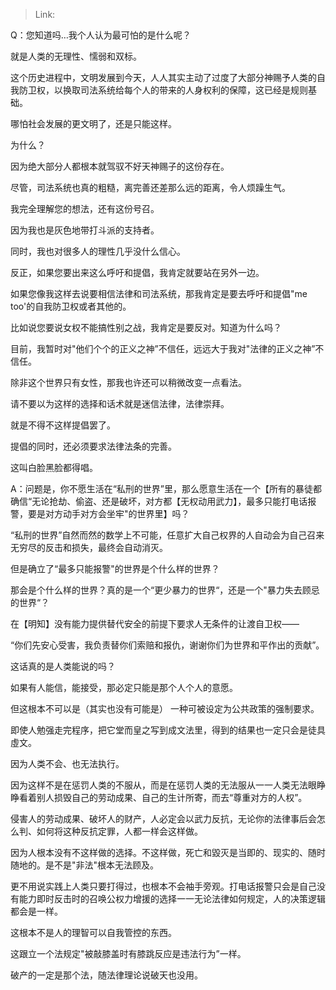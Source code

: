 > Link: 

Q：您知道吗…我个人认为最可怕的是什么呢？

就是人类的无理性、懦弱和双标。

这个历史进程中，文明发展到今天，人人其实主动了过度了大部分神赐予人类的自我防卫权，以换取司法系统给每个人的带来的人身权利的保障，这已经是规则基础。

哪怕社会发展的更文明了，还是只能这样。

为什么？

因为绝大部分人都根本就驾驭不好天神赐子的这份存在。

尽管，司法系统也真的粗糙，离完善还差那么远的距离，令人烦躁生气。

我完全理解您的想法，还有这份号召。

因为我也是灰色地带打斗派的支持者。

同时，我也对很多人的理性几乎没什么信心。

反正，如果您要出来这么呼吁和提倡，我肯定就要站在另外一边。

如果您像我这样去说要相信法律和司法系统，那我肯定是要去呼吁和提倡"me too'的自我防卫权或者其他的。

比如说您要说女权不能搞性别之战，我肯定是要反对。知道为什么吗？

目前，我暂时对"他们个个的正义之神”不信任，远远大于我对"法律的正义之神”不信任。

除非这个世界只有女性，那我也许还可以稍微改变一点看法。

请不要以为这样的选择和话术就是迷信法律，法律崇拜。

就是不得不这样提倡罢了。

提倡的同时，还必须要求法律法条的完善。

这叫白脸黑脸都得唱。

A：问题是，你不愿生活在“私刑的世界”里，那么愿意生活在一个【所有的暴徒都确信“无论抢劫、偷盗、还是破坏，对方都【无权动用武力】，最多只能打电话报警，要是对方动手对方会坐牢"的世界里】吗？

“私刑的世界”自然而然的数学上不可能，任意扩大自己权界的人自动会为自己召来无穷尽的反击和损失，最终会自动消灭。

但是确立了“最多只能报警"的世界是个什么样的世界？

那会是个什么样的世界？真的是一个“更少暴力的世界“，还是一个"暴力失去顾忌的世界“？

在【明知】没有能力提供替代安全的前提下要求人无条件的让渡自卫权——

“你们先安心受害，我负责替你们索赔和报仇，谢谢你们为世界和平作出的贡献”。

这话真的是人类能说的吗？

如果有人能信，能接受，那必定只能是那个人个人的意愿。

但这根本不可以是（其实也没有可能是） 一种可被设定为公共政策的强制要求。

即使人勉强走完程序，把它堂而皇之写到成文法里，得到的结果也一定只会是徒具虛文。

因为人类不会、也无法执行。

因为这样不是在惩罚人类的不服从，而是在惩罚人类的无法服从一一人类无法眼睁睁看着别人损毁自己的劳动成果、自己的生计所寄，而去“尊重对方的人权”。

侵害人的劳动成果、破坏人的财产，人必定会以武力反抗，无论你的法律事后会怎么判、如何将这种反抗定罪，人都一样会这样做。

因为人根本没有不这样做的选择。不这样做，死亡和毀灭是当即的、现实的、随时随地的。是不是"非法"根本无法顾及。

更不用说实践上人类只要打得过，也根本不会袖手旁观。打电话报警只会是自己没有能力即时反击时的召唤公权力增援的选择一一无论法律如何规定，人的决策逻辑都会是一样。

这根本不是人的理智可以自我管控的东西。

这跟立一个法规定"被敲膝盖时有膝跳反应是违法行为”一样。

破产的一定是那个法，随法律理论说破天也没用。
